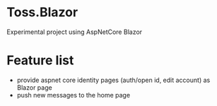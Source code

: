 # Toss.Blazor
Experimental project using AspNetCore Blazor

# Feature list
- provide aspnet core identity pages (auth/open id, edit account) as Blazor page
- push new messages to the home page
